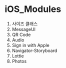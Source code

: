 # iOS_Modules

1. 사이즈 클래스
2. MessageUI
3. QR Code
4. Audio
5. Sign in with Apple
6. Navigator-Storyboard
7. Lottie
8. Photos
